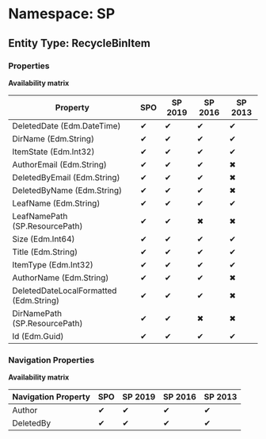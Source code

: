 # Namespace: SP
## Entity Type: RecycleBinItem

### Properties

**Availability matrix**

Property | SPO | SP 2019 | SP 2016 | SP 2013
----------|-----|---------|---------|--------
DeletedDate (Edm.DateTime) | ✔ | ✔ | ✔ | ✔
DirName (Edm.String) | ✔ | ✔ | ✔ | ✔
ItemState (Edm.Int32) | ✔ | ✔ | ✔ | ✔
AuthorEmail (Edm.String) | ✔ | ✔ | ✔ | ✖
DeletedByEmail (Edm.String) | ✔ | ✔ | ✔ | ✖
DeletedByName (Edm.String) | ✔ | ✔ | ✔ | ✖
LeafName (Edm.String) | ✔ | ✔ | ✔ | ✔
LeafNamePath (SP.ResourcePath) | ✔ | ✔ | ✖ | ✖
Size (Edm.Int64) | ✔ | ✔ | ✔ | ✔
Title (Edm.String) | ✔ | ✔ | ✔ | ✔
ItemType (Edm.Int32) | ✔ | ✔ | ✔ | ✔
AuthorName (Edm.String) | ✔ | ✔ | ✔ | ✖
DeletedDateLocalFormatted (Edm.String) | ✔ | ✔ | ✔ | ✖
DirNamePath (SP.ResourcePath) | ✔ | ✔ | ✖ | ✖
Id (Edm.Guid) | ✔ | ✔ | ✔ | ✔

### Navigation Properties

**Availability matrix**

Navigation Property | SPO | SP 2019 | SP 2016 | SP 2013
----------|-----|---------|---------|--------
Author | ✔ | ✔ | ✔ | ✔
DeletedBy | ✔ | ✔ | ✔ | ✔
